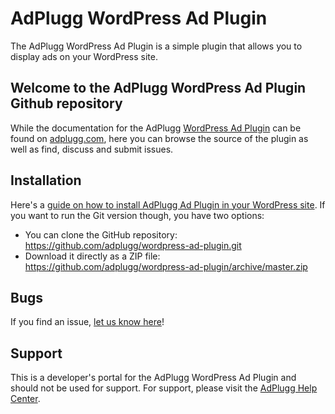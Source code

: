 AdPlugg WordPress Ad Plugin
========================
The AdPlugg WordPress Ad Plugin is a simple plugin that allows you to display
ads on your WordPress site.

Welcome to the AdPlugg WordPress Ad Plugin Github repository
---------------------------------------------------------

While the documentation for the AdPlugg [WordPress Ad Plugin](https://www.adplugg.com/apusers/download/wordpress-ad-plugin)
can be found on [adplugg.com](https://www.adplugg.com), here you can browse the source of the plugin as
well as find, discuss and submit issues.

Installation
------------

Here's a [guide on how to install AdPlugg Ad Plugin in your WordPress site](https://www.adplugg.com/support/help/downloading-and-installing/wordpress-ad-plugin).
If you want to run the Git version though, you have two options:

* You can clone the GitHub repository: https://github.com/adplugg/wordpress-ad-plugin.git
* Download it directly as a ZIP file: https://github.com/adplugg/wordpress-ad-plugin/archive/master.zip

Bugs
----
If you find an issue, [let us know here](https://github.com/adplugg/wordpress-ad-plugin/issues/new)!

Support
-------
This is a developer's portal for the AdPlugg WordPress Ad Plugin and should not be used for support. For support, please visit
the [AdPlugg Help Center](https://www.adplugg.com/support/help/).
